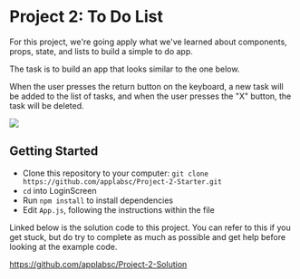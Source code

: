 # Project 2: To Do List
For this project, we're going apply what we've learned about components, props, state, and lists to build a simple to do app. 

The task is to build an app that looks similar to the one below. 

When the user presses the return button on the keyboard, a new task will be added to the list of tasks, and when the user presses the "X" button, the task will be deleted.

![](https://s3-us-west-1.amazonaws.com/applab-sc/Curriculum/ToDoListDemo.gif)

## Getting Started
* Clone this repository to your computer: `git clone https://github.com/applabsc/Project-2-Starter.git`
* `cd` into LoginScreen
* Run `npm install` to install dependencies
* Edit `App.js`, following the instructions within the file

Linked below is the solution code to this project. You can refer to this if you get stuck, but do try to complete as much as possible and get help before looking at the example code. 

https://github.com/applabsc/Project-2-Solution
